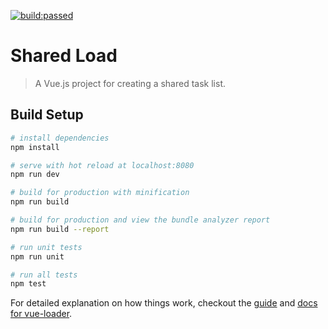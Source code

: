 <p class="center">
<a href="https://travis-ci.org/grantmcdade/shared-load" id="status-image-popup" title="Latest push build on default branch: passed" name="status-images" class="open-popup" data-ember-action="" data-ember-action-779="779">
          <img src="https://travis-ci.org/grantmcdade/shared-load.svg?branch=master" alt="build:passed">
</a>
</p>

# Shared Load

> A Vue.js project for creating a shared task list.

## Build Setup

``` bash
# install dependencies
npm install

# serve with hot reload at localhost:8080
npm run dev

# build for production with minification
npm run build

# build for production and view the bundle analyzer report
npm run build --report

# run unit tests
npm run unit

# run all tests
npm test
```

For detailed explanation on how things work, checkout the [guide](http://vuejs-templates.github.io/webpack/) and [docs for vue-loader](http://vuejs.github.io/vue-loader).
